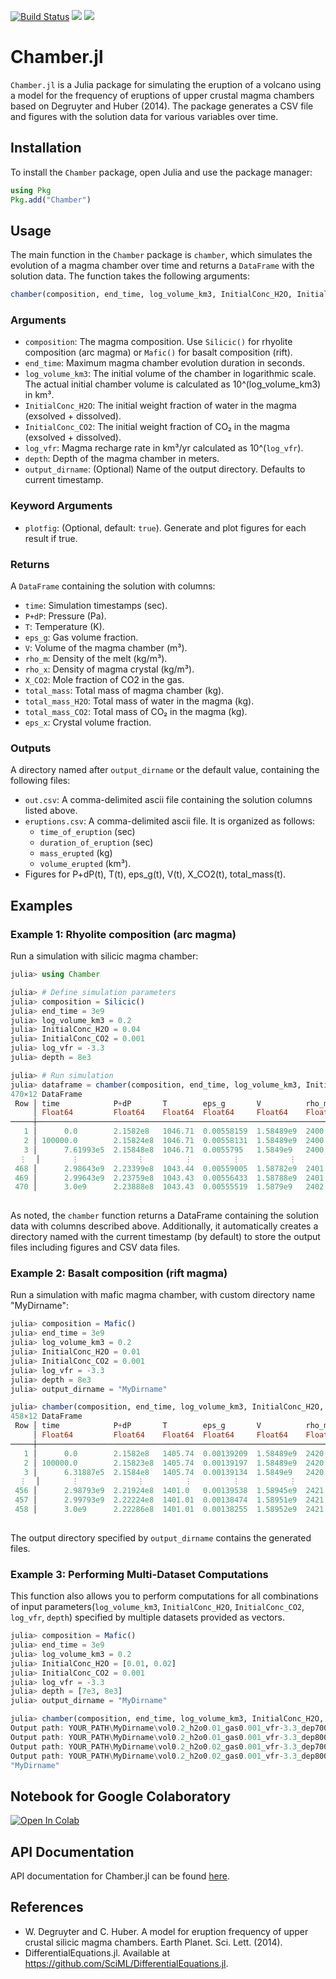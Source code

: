 [![Build Status](https://github.com/brown-ccv/Chamber.jl/actions/workflows/test.yml/badge.svg)](https://github.com/brown-ccv/Chamber.jl/actions?query=workflows/test)
[![][docs-stable-img]][docs-stable-url]
[![][docs-dev-img]][docs-dev-url]

# Chamber.jl
`Chamber.jl` is a Julia package for simulating the eruption of a volcano using a model for the frequency of eruptions of upper crustal magma chambers based on Degruyter and Huber (2014). The package generates a CSV file and figures with the solution data for various variables over time.

## Installation
To install the `Chamber` package, open Julia and use the package manager:

```julia
using Pkg
Pkg.add("Chamber")
```

## Usage
The main function in the `Chamber` package is `chamber`, which simulates the evolution of a magma chamber over time and returns a `DataFrame` with the solution data. The function takes the following arguments:
```julia
chamber(composition, end_time, log_volume_km3, InitialConc_H2O, InitialConc_CO2, log_vfr, depth, output_dirname; kwargs...)
```
### Arguments
- `composition`: The magma composition. Use `Silicic()` for rhyolite composition (arc magma) or `Mafic()` for basalt composition (rift).
- `end_time`: Maximum magma chamber evolution duration in seconds.
- `log_volume_km3`: The initial volume of the chamber in logarithmic scale. The actual initial chamber volume is calculated as 10^(log_volume_km3) in km³.
- `InitialConc_H2O`: The initial weight fraction of water in the magma (exsolved + dissolved).
- `InitialConc_CO2`: The initial weight fraction of CO₂ in the magma (exsolved + dissolved).
- `log_vfr`: Magma recharge rate in km³/yr calculated as 10^(`log_vfr`).
- `depth`: Depth of the magma chamber in meters.
- `output_dirname`: (Optional) Name of the output directory. Defaults to current timestamp.

### Keyword Arguments
- `plotfig`: (Optional, default: `true`). Generate and plot figures for each result if true.

### Returns
A `DataFrame` containing the solution with columns:
- `time`: Simulation timestamps (sec).
- `P+dP`: Pressure (Pa).
- `T`: Temperature (K).
- `eps_g`: Gas volume fraction.
- `V`: Volume of the magma chamber (m³).
- `rho_m`: Density of the melt (kg/m³).
- `rho_x`: Density of magma crystal (kg/m³).
- `X_CO2`: Mole fraction of CO2 in the gas.
- `total_mass`: Total mass of magma chamber (kg).
- `total_mass_H2O`: Total mass of water in the magma (kg).
- `total_mass_CO2`: Total mass of CO₂ in the magma (kg).
- `eps_x`: Crystal volume fraction.

### Outputs
A directory named after `output_dirname` or the default value, containing the following files:
- `out.csv`: A comma-delimited ascii file containing the solution columns listed above.
- `eruptions.csv`: A comma-delimited ascii file. It is organized as follows:
  - `time_of_eruption` (sec)
  - `duration_of_eruption` (sec)
  - `mass_erupted` (kg)
  - `volume_erupted` (km³).
- Figures for P+dP(t), T(t), eps_g(t), V(t), X_CO2(t), total_mass(t).

## Examples
### Example 1: Rhyolite composition (arc magma)
Run a simulation with silicic magma chamber:
```julia
julia> using Chamber

julia> # Define simulation parameters
julia> composition = Silicic()
julia> end_time = 3e9
julia> log_volume_km3 = 0.2
julia> InitialConc_H2O = 0.04
julia> InitialConc_CO2 = 0.001
julia> log_vfr = -3.3
julia> depth = 8e3

julia> # Run simulation
julia> dataframe = chamber(composition, end_time, log_volume_km3, InitialConc_H2O, InitialConc_CO2, log_vfr, depth)
470×12 DataFrame
 Row │ time            P+dP       T        eps_g       V          rho_m    rho_x    X_CO2     total_mass  total_mass_H2O  total_mass_CO2  eps_x    
     │ Float64         Float64    Float64  Float64     Float64    Float64  Float64  Float64   Float64     Float64         Float64         Float64  
─────┼─────────────────────────────────────────────────────────────────────────────────────────────────────────────────────────────────────────────
   1 │      0.0        2.1582e8   1046.71  0.00558159  1.58489e9  2400.0   2600.0   0.346043  3.83394e12      1.54039e11       3.85098e9  0.146696
   2 │ 100000.0        2.15824e8  1046.71  0.00558131  1.58489e9  2400.0   2600.0   0.34605   3.83395e12      1.54039e11       3.85099e9  0.146696
   3 │      7.61993e5  2.15848e8  1046.71  0.0055795   1.5849e9   2400.01  2600.01  0.346101  3.83397e12      1.5404e11        3.85101e9  0.146698
  ⋮  │       ⋮             ⋮         ⋮         ⋮           ⋮         ⋮        ⋮        ⋮          ⋮             ⋮               ⋮            ⋮
 468 │      2.98643e9  2.23399e8  1043.44  0.00559005  1.58782e9  2401.9   2602.06  0.33863   3.85078e12      1.54716e11       3.8679e9   0.167628
 469 │      2.99643e9  2.23759e8  1043.43  0.00556433  1.58788e9  2401.99  2602.15  0.339346  3.85116e12      1.54731e11       3.86828e9  0.16766
 470 │      3.0e9      2.23888e8  1043.43  0.00555519  1.5879e9   2402.02  2602.18  0.339601  3.8513e12       1.54737e11       3.86842e9  0.167671
                                                                                                                                   464 rows omitted
```
As noted, the `chamber` function returns a DataFrame containing the solution data with columns described above. Additionally, it automatically creates a directory named with the current timestamp (by default) to store the output files including figures and CSV data files.

### Example 2: Basalt composition (rift magma)
Run a simulation with mafic magma chamber, with custom directory name "MyDirname":
```julia
julia> composition = Mafic()
julia> end_time = 3e9
julia> log_volume_km3 = 0.2
julia> InitialConc_H2O = 0.01
julia> InitialConc_CO2 = 0.001
julia> log_vfr = -3.3
julia> depth = 8e3
julia> output_dirname = "MyDirname"

julia> chamber(composition, end_time, log_volume_km3, InitialConc_H2O, InitialConc_CO2, log_vfr, depth, output_dirname)
458×12 DataFrame
 Row │ time            P+dP       T        eps_g       V          rho_m    rho_x    X_CO2     total_mass  total_mass_H2O  total_mass_CO2  eps_x    
     │ Float64         Float64    Float64  Float64     Float64    Float64  Float64  Float64   Float64     Float64         Float64         Float64  
─────┼─────────────────────────────────────────────────────────────────────────────────────────────────────────────────────────────────────────────
   1 │      0.0        2.1582e8   1405.74  0.00139209  1.58489e9  2420.0   2900.0   0.859079  3.94439e12      3.94903e10       3.94903e9  0.149114
   2 │ 100000.0        2.15823e8  1405.74  0.00139197  1.58489e9  2420.0   2900.0   0.859081  3.9444e12       3.94903e10       3.94903e9  0.149115
   3 │      6.31887e5  2.1584e8   1405.74  0.00139134  1.5849e9   2420.0   2900.01  0.859088  3.94442e12      3.94905e10       3.94905e9  0.149122
  ⋮  │       ⋮             ⋮         ⋮         ⋮           ⋮         ⋮        ⋮        ⋮          ⋮             ⋮               ⋮            ⋮
 456 │      2.98793e9  2.21924e8  1401.0   0.00139538  1.58945e9  2421.59  2901.91  0.856613  3.97744e12      3.98211e10       3.98211e9  0.17412
 457 │      2.99793e9  2.22224e8  1401.01  0.00138474  1.58951e9  2421.66  2902.0   0.856745  3.97782e12      3.9825e10        3.9825e9   0.174241
 458 │      3.0e9      2.22286e8  1401.01  0.00138255  1.58952e9  2421.68  2902.01  0.856772  3.9779e12       3.98258e10       3.98258e9  0.174266
                                                                                                                                   452 rows omitted
```
The output directory specified by `output_dirname` contains the generated files.

### Example 3: Performing Multi-Dataset Computations
This function also allows you to perform computations for all combinations of input parameters(`log_volume_km3`, `InitialConc_H2O`, `InitialConc_CO2`, `log_vfr`, `depth`) specified by multiple datasets provided as vectors.
```julia
julia> composition = Mafic()
julia> end_time = 3e9
julia> log_volume_km3 = 0.2
julia> InitialConc_H2O = [0.01, 0.02]
julia> InitialConc_CO2 = 0.001
julia> log_vfr = -3.3
julia> depth = [7e3, 8e3]
julia> output_dirname = "MyDirname"

julia> chamber(composition, end_time, log_volume_km3, InitialConc_H2O, InitialConc_CO2, log_vfr, depth, output_dirname)
Output path: YOUR_PATH\MyDirname\vol0.2_h2o0.01_gas0.001_vfr-3.3_dep7000.0
Output path: YOUR_PATH\MyDirname\vol0.2_h2o0.01_gas0.001_vfr-3.3_dep8000.0
Output path: YOUR_PATH\MyDirname\vol0.2_h2o0.02_gas0.001_vfr-3.3_dep7000.0
Output path: YOUR_PATH\MyDirname\vol0.2_h2o0.02_gas0.001_vfr-3.3_dep8000.0
"MyDirname"
```

## Notebook for Google Colaboratory
[![Open In Colab](https://colab.research.google.com/assets/colab-badge.svg)](https://colab.research.google.com/github/brown-ccv/Chamber.jl/blob/master/notebooks/notebook_for_chamber.ipynb)

## API Documentation

API documentation for Chamber.jl can be found [here][docs-stable-url].

## References
- W. Degruyter and C. Huber. A model for eruption frequency of upper crustal silicic magma chambers. Earth Planet. Sci. Lett. (2014).
- DifferentialEquations.jl. Available at https://github.com/SciML/DifferentialEquations.jl.

[docs-dev-url]: https://brown-ccv.github.io/Chamber.jl/dev
[docs-stable-url]: https://brown-ccv.github.io/Chamber.jl/stable/
[docs-dev-img]: https://img.shields.io/badge/docs-dev-blue.svg
[docs-stable-img]: https://img.shields.io/badge/docs-stable-blue.svg

